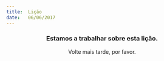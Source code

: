 ```yaml
---
title:  Lição
date:   06/06/2017
---
```


### <center>Estamos a trabalhar sobre esta lição.</center>
<center>Volte mais tarde, por favor.</center>